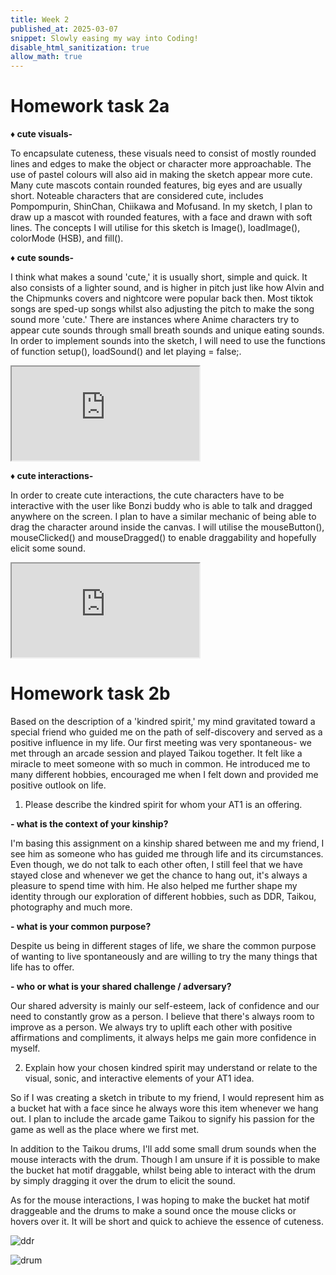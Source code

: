 ```yaml
---
title: Week 2
published_at: 2025-03-07
snippet: Slowly easing my way into Coding!
disable_html_sanitization: true
allow_math: true
---
```


# Homework task 2a

**♦ cute visuals-**

 To encapsulate cuteness, these visuals need to consist of mostly rounded lines and edges to make the object or character more approachable. The use of pastel colours will also aid in making the sketch appear more cute. Many cute mascots contain rounded features, big eyes and are usually short. Noteable characters that are considered cute, includes Pompompurin, ShinChan, Chiikawa and Mofusand. In my sketch, I plan to draw up a mascot with rounded features, with a face and drawn with soft lines. The concepts I will utilise for this sketch is Image(), loadImage(), colorMode (HSB), and fill().

**♦ cute sounds-**

 I think what makes a sound 'cute,' it is usually short, simple and quick. It also consists of a lighter sound, and is higher in pitch just like how Alvin and the Chipmunks covers and nightcore were popular back then. Most tiktok songs are sped-up songs whilst also adjusting the pitch to make the song sound more 'cute.' There are instances where Anime characters try to appear cute sounds through small breath sounds and unique eating sounds. In order to implement sounds into the sketch, I will need to use the functions of function setup(), loadSound() and let playing = false;.

 <iframe id="cute audio" src="https://editor.p5js.org/Julie-nguyen5960/full/i7ap2cpxO"></iframe>

<script type="module">

    const iframe  = document.getElementById (`cute audio`)
    iframe.width  = iframe.parentNode.scrollWidth
    iframe.height = iframe.width * 9 / 10 + 30

</script>


**♦ cute interactions-**

In order to create cute interactions, the cute characters have to be interactive with the user like Bonzi buddy who is able to talk and dragged anywhere on the screen. I plan to have a similar mechanic of being able to drag the character around inside the canvas. I will utilise the mouseButton(), mouseClicked() and mouseDragged() to enable draggability and hopefully elicit some sound.

 <iframe id="cute" src="https://editor.p5js.org/Julie-nguyen5960/full/MzZSSwTjaC"></iframe>

<script type="module">

    const iframe  = document.getElementById (`cute`)
    iframe.width  = iframe.parentNode.scrollWidth
    iframe.height = iframe.width * 9 / 10 + 30

</script>


# Homework task 2b
Based on the description of a 'kindred spirit,' my mind gravitated toward a special friend who guided me on the path of self-discovery and served as a positive influence in my life. Our first meeting was very spontaneous- we met through an arcade session and played Taikou together. It felt like a miracle to meet someone with so much in common. He introduced me to many different hobbies, encouraged me when I felt down and provided me positive outlook on life. 

1. Please describe the kindred spirit for whom your AT1 is an offering.

**- what is the context of your kinship?**

I'm basing this assignment on a kinship shared between me and my friend, I see him as someone who has guided me through life and its circumstances. Even though, we do not talk to each other often, I still feel that we have stayed close and whenever we get the chance to hang out, it's always a pleasure to spend time with him. He also helped me  further shape my identity through our exploration of different hobbies, such as DDR, Taikou, photography and much more.

**- what is your common purpose?**

Despite us being in different stages of life, we share the common purpose of wanting to live spontaneously and are willing to try the many things that life has to offer. 

**- who or what is your shared challenge / adversary?**

Our shared adversity is mainly our self-esteem, lack of confidence and our need to constantly grow as a person. I believe that there's always room to improve as a person. We always try to uplift each other with positive affirmations and compliments, it always helps me gain more confidence in myself.


2. Explain how your chosen kindred spirit may understand or relate to the visual, sonic, and interactive elements of your AT1 idea.

So if I was creating a sketch in tribute to my friend, I would represent him as a bucket hat with a face since he always wore this item whenever we hang out. I plan to include the arcade game Taikou to signify his passion for the game as well as the place where we first met.

In addition to the Taikou drums, I'll add some small drum sounds when the mouse interacts with the drum. Though I am unsure if it is possible to make the bucket hat motif draggable, whilst being able to interact with the drum by simply dragging it over the drum to elicit the sound.

As for the mouse interactions, I was hoping to make the bucket hat motif draggeable and the drums to make a sound once the mouse clicks or hovers over it. It will be short and quick to achieve the essence of cuteness. 

![ddr](Pictures/ddr.jpg)

![drum](Pictures/drum.jpg)

